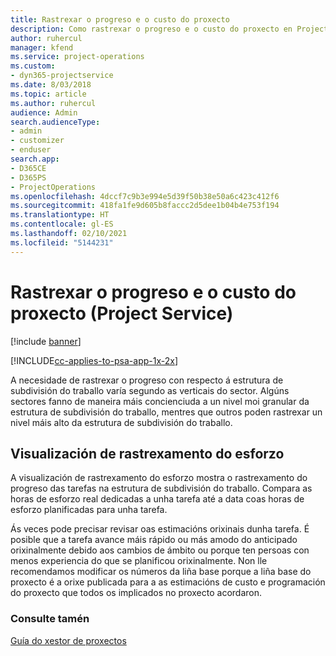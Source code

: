 ```yaml
---
title: Rastrexar o progreso e o custo do proxecto
description: Como rastrexar o progreso e o custo do proxecto en Project Service
author: ruhercul
manager: kfend
ms.service: project-operations
ms.custom:
- dyn365-projectservice
ms.date: 8/03/2018
ms.topic: article
ms.author: ruhercul
audience: Admin
search.audienceType:
- admin
- customizer
- enduser
search.app:
- D365CE
- D365PS
- ProjectOperations
ms.openlocfilehash: 4dccf7c9b3e994e5d39f50b38e50a6c423c412f6
ms.sourcegitcommit: 418fa1fe9d605b8faccc2d5dee1b04b4e753f194
ms.translationtype: HT
ms.contentlocale: gl-ES
ms.lasthandoff: 02/10/2021
ms.locfileid: "5144231"
---
```

# <a name="track-project-progress-and-cost-project-service"></a>Rastrexar o progreso e o custo do proxecto (Project Service)

[!include [banner](../includes/psa-now-project-operations.md)]

[!INCLUDE[cc-applies-to-psa-app-1x-2x](../includes/cc-applies-to-psa-app-1x-2x.md)]

A necesidade de rastrexar o progreso con respecto á estrutura de subdivisión do traballo varía segundo as verticais do sector. Algúns sectores fanno de maneira máis concienciuda a un nivel moi granular da estrutura de subdivisión do traballo, mentres que outros poden rastrexar un nivel máis alto da estrutura de subdivisión do traballo.  
  
## <a name="effort-tracking-view"></a>Visualización de rastrexamento do esforzo  
A visualización de rastrexamento do esforzo mostra o rastrexamento do progreso das tarefas na estrutura de subdivisión do traballo. Compara as horas de esforzo real dedicadas a unha tarefa até a data coas horas de esforzo planificadas para unha tarefa.  
  
Ás veces pode precisar revisar oas estimacións orixinais dunha tarefa. É posible que a tarefa avance máis rápido ou más amodo do anticipado orixinalmente debido aos cambios de ámbito ou porque ten persoas con menos experiencia do que se planificou orixinalmente. Non lle recomendamos modificar os números da liña base porque a liña base do proxecto é a orixe publicada para a as estimacións de custo e programación do proxecto que todos os implicados no proxecto acordaron.  
  
### <a name="see-also"></a>Consulte tamén  
 [Guía do xestor de proxectos](../psa/project-manager-guide.md)
